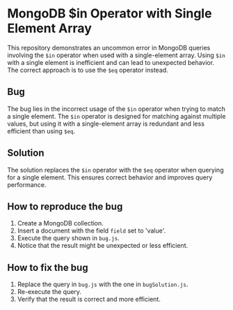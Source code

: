 # MongoDB $in Operator with Single Element Array

This repository demonstrates an uncommon error in MongoDB queries involving the `$in` operator when used with a single-element array.  Using `$in` with a single element is inefficient and can lead to unexpected behavior.  The correct approach is to use the `$eq` operator instead.

## Bug
The bug lies in the incorrect usage of the `$in` operator when trying to match a single element.  The `$in` operator is designed for matching against multiple values, but using it with a single-element array is redundant and less efficient than using `$eq`.

## Solution
The solution replaces the `$in` operator with the `$eq` operator when querying for a single element. This ensures correct behavior and improves query performance.

## How to reproduce the bug
1. Create a MongoDB collection.
2. Insert a document with the field `field` set to 'value'.
3. Execute the query shown in `bug.js`.
4. Notice that the result might be unexpected or less efficient.

## How to fix the bug
1. Replace the query in `bug.js` with the one in `bugSolution.js`.
2. Re-execute the query.
3. Verify that the result is correct and more efficient.

